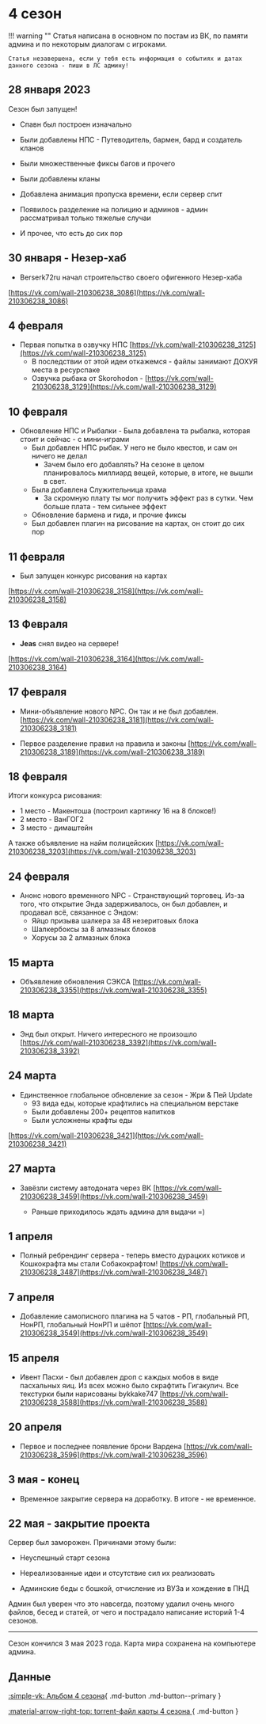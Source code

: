 # 4 сезон

!!! warning ""
    Статья написана в основном по постам из ВК, по памяти админа и по некоторым диалогам с игроками. 
    
    Статья незавершена, если у тебя есть информация о событиях и датах данного сезона - пиши в ЛС админу!

## 28 января 2023

Сезон был запущен!

- Спавн был построен изначально

- Были добавлены НПС - Путеводитель, бармен, бард и создатель кланов

- Были множественные фиксы багов и прочего

- Были добавлены кланы

- Добавлена анимация пропуска времени, если сервер спит

- Появилось разделение на полицию и админов - админ рассматривал только тяжелые случаи

- И прочее, что есть до сих пор

## 30 января - Незер-хаб

- Berserk72ru начал строительство своего офигенного Незер-хаба 

[https://vk.com/wall-210306238_3086](https://vk.com/wall-210306238_3086)

## 4 февраля

- Первая попытка в озвучку НПС [https://vk.com/wall-210306238_3125](https://vk.com/wall-210306238_3125)
    - В последствии от этой идеи откажемся - файлы занимают ДОХУЯ места в ресурспаке
    - Озвучка рыбака от Skorohodon - [https://vk.com/wall-210306238_3129](https://vk.com/wall-210306238_3129)

## 10 февраля

- Обновление НПС и Рыбалки
        - Была добавлена та рыбалка, которая стоит и сейчас - с мини-играми
    - Был добавлен НПС рыбак. У него не было квестов, и сам он ничего не делал
        - Зачем было его добавлять? На сезоне в целом планировалось миллиард вещей, которые, в итоге, не вышли в свет.
    - Была добавлена Служительница храма
        - За скромную плату ты мог получить эффект раз в сутки. Чем больше плата - тем сильнее эффект
    - Обновление бармена и гида, и прочие фиксы
    - Был добавлен плагин на рисование на картах, он стоит до сих пор

## 11 февраля

- Был запущен конкурс рисования на картах

[https://vk.com/wall-210306238_3158](https://vk.com/wall-210306238_3158)

## 13 Февраля

- __Jeas__ снял видео на сервере! 

[https://vk.com/wall-210306238_3164](https://vk.com/wall-210306238_3164)

## 17 февраля 

- Мини-объявление нового NPC. Он так и не был добавлен.
[https://vk.com/wall-210306238_3181](https://vk.com/wall-210306238_3181)

- Первое разделение правил на правила и законы
[https://vk.com/wall-210306238_3189](https://vk.com/wall-210306238_3189)

## 18 февраля

Итоги конкурса рисования:

- 1 место - Макентоша (построил картинку 16 на 8 блоков!)
- 2 место - ВанГОГ2 
- 3 место - димаштейн

А также объявление на найм полицейских [https://vk.com/wall-210306238_3203](https://vk.com/wall-210306238_3203)

## 24 февраля

- Анонс нового временного NPC - Странствующий торговец. Из-за того, что открытие Энда задерживалось, он был добавлен, и продавал всё, связанное с Эндом:
    - Яйцо призыва шалкера за 48 незеритовых блока
    - Шалкербоксы за 8 алмазных блоков
    - Хорусы за 2 алмазных блока

## 15 марта

- Объявление обновления <span class="neon">СЭКСА</span> [https://vk.com/wall-210306238_3355](https://vk.com/wall-210306238_3355)

## 18 марта

- Энд был открыт. Ничего интересного не произошло [https://vk.com/wall-210306238_3392](https://vk.com/wall-210306238_3392)

## 24 марта

- Единственное глобальное обновление за сезон - <span class="neon">Жри & Пей</span> Update 
    - 93 вида еды, которые крафтились на специальном верстаке
    - Были добавлены 200+ рецептов напитков 
    - Были усложнены крафты еды

[https://vk.com/wall-210306238_3421](https://vk.com/wall-210306238_3421)

## 27 марта

- Завёзли систему автодоната через ВК [https://vk.com/wall-210306238_3459](https://vk.com/wall-210306238_3459)

    - Раньше приходилось ждать админа для выдачи =)

## 1 апреля

- Полный ребрендинг сервера - теперь вместо дурацких котиков и Кошкокрафта мы стали Собакокрафтом! [https://vk.com/wall-210306238_3487](https://vk.com/wall-210306238_3487)

## 7 апреля

- Добавление самописного плагина на 5 чатов - РП, глобальный РП, НонРП, глобальный НонРП и шёпот [https://vk.com/wall-210306238_3549](https://vk.com/wall-210306238_3549)

## 15 апреля

- Ивент Пасхи - был добавлен дроп с каждых мобов в виде пасхальных яиц. Из всех можно было скрафтить Гигакулич. Все текстурки были нарисованы bykkake747 [https://vk.com/wall-210306238_3588](https://vk.com/wall-210306238_3588)

## 20 апреля

- Первое и последнее появление брони Вардена [https://vk.com/wall-210306238_3596](https://vk.com/wall-210306238_3596)

## 3 мая - конец

- Временное закрытие сервера на доработку. В итоге - не временное.

## 22 мая - закрытие проекта

Сервер был заморожен. Причинами этому были:

- Неуспешный старт сезона

- Нереализованные идеи и отсутствие сил их реализовать

- Админские беды с бошкой, отчисление из ВУЗа и хождение в ПНД

Админ был уверен что это навсегда, поэтому удалил очень много файлов, бесед и статей, от чего и пострадало написание историй 1-4 сезонов.

***

Сезон кончился 3 мая 2023 года. Карта мира сохранена на компьютере админа.

## Данные

[ :simple-vk: Альбом 4 сезона](https://vk.com/album-210306238_291063222){ .md-button .md-button--primary }

[ :material-arrow-right-top: torrent-файл карты 4 сезона ](../assets/files/catcraft-map-season4.torrent){ .md-button }